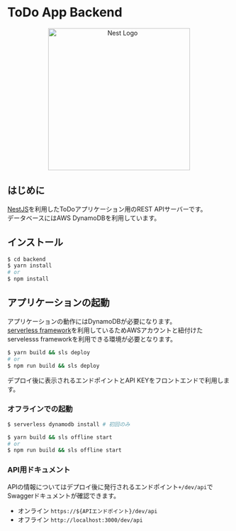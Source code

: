 # ToDo App Backend

<p align="center">
  <a href="http://nestjs.com/" target="blank"><img src="https://nestjs.com/img/logo_text.svg" width="320" alt="Nest Logo" /></a>
</p>

## はじめに

[NestJS](https://github.com/nestjs/nest)を利用したToDoアプリケーション用のREST APIサーバーです。  
データベースにはAWS DynamoDBを利用しています。

## インストール

```bash
$ cd backend
$ yarn install
# or
$ npm install
```

## アプリケーションの起動

アプリケーションの動作にはDynamoDBが必要になります。  
[serverless framework](https://www.serverless.com/)を利用しているためAWSアカウントと紐付けたservelesss frameworkを利用できる環境が必要となります。

```bash
$ yarn build && sls deploy
# or
$ npm run build && sls deploy
```

デプロイ後に表示されるエンドポイントとAPI KEYをフロントエンドで利用します。

### オフラインでの起動

```bash
$ serverless dynamodb install # 初回のみ

$ yarn build && sls offline start
# or
$ npm run build && sls offline start
```

### API用ドキュメント

APIの情報についてはデプロイ後に発行されるエンドポイント`+/dev/api`でSwaggerドキュメントが確認できます。  

- オンライン
`https://${APIエンドポイント}/dev/api`
- オフライン
`http://localhost:3000/dev/api`
